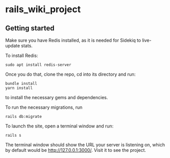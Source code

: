 # rails_wiki_project

## Getting started

Make sure you have Redis installed, as it is needed for Sidekiq to live-update stats.

To install Redis:
```
sudo apt install redis-server
```

Once you do that, clone the repo, cd into its directory and run:
```
bundle install
yarn install
```
to install the necessary gems and dependencies. 

To run the necessary migrations, run 
```
rails db:migrate
```

To launch the site, open a terminal window and run:
```
rails s
```
The terminal window should show the URL your server is listening on, which by default would be http://127.0.0.1:3000/. Visit it to see the project.



